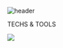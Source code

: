 ![header](https://capsule-render.vercel.app/api?type=wave&color=auto&height=300&section=header&text=capsule%20render&fontSize=90)



TECHS & TOOLS



<img src="https://img.shields.io/badge/-HTML5-orange?style=for-the-badge&logo=HTML5&logoColor=black">



